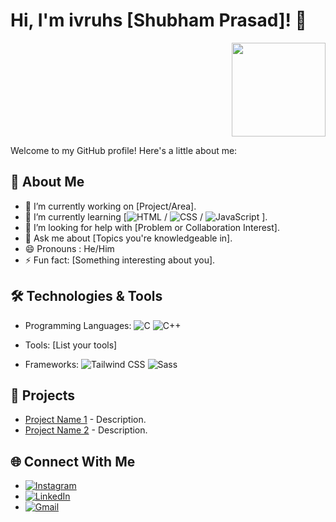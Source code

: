 # Hi, I'm ivruhs [Shubham Prasad]! 👋

<div align="right">
  <img src="https://i.giphy.com/media/v1.Y2lkPTc5MGI3NjExb3MwdDlhNTN3cjZtd3hrYjB1c2hvdG1vZnl5NGRjZHk5NXZ5Z2ZxMiZlcD12MV9pbnRlcm5hbF9naWZfYnlfaWQmY3Q9Zw/bGgsc5mWoryfgKBx1u/giphy.gif" width="150" height="auto">
</div>

Welcome to my GitHub profile! Here's a little about me:

## 🌟 About Me
- 🔭 I’m currently working on [Project/Area].
- 🌱 I’m currently learning [![HTML](https://img.shields.io/badge/HTML-E34F26?style=for-the-badge&logo=html5&logoColor=white)
 / ![CSS](https://img.shields.io/badge/CSS-1572B6?style=for-the-badge&logo=css3&logoColor=white) / ![JavaScript](https://img.shields.io/badge/JavaScript-F7DF1E?style=for-the-badge&logo=javascript&logoColor=black)
].
- 🤔 I’m looking for help with [Problem or Collaboration Interest].
- 💬 Ask me about [Topics you're knowledgeable in].
- 😄 Pronouns : He/Him
- ⚡ Fun fact: [Something interesting about you].

## 🛠️ Technologies & Tools
- Programming Languages: ![C](https://img.shields.io/badge/C-00599C?style=for-the-badge&logo=c&logoColor=white)
![C++](https://img.shields.io/badge/C%2B%2B-00599C?style=for-the-badge&logo=c%2B%2B&logoColor=white)

- Tools: [List your tools]
- Frameworks: ![Tailwind CSS](https://img.shields.io/badge/Tailwind%20CSS-38B2AC?style=for-the-badge&logo=tailwind-css&logoColor=white)
![Sass](https://img.shields.io/badge/Sass-CC6699?style=for-the-badge&logo=sass&logoColor=white)

## 🚀 Projects
- [Project Name 1](link) - Description.
- [Project Name 2](link) - Description.

## 🌐 Connect With Me
- [![Instagram](https://img.shields.io/badge/Instagram-E4405F?style=for-the-badge&logo=instagram&logoColor=white)](https://www.instagram.com/ivruhs/)
- [![LinkedIn](https://img.shields.io/badge/LinkedIn-0077B5?style=for-the-badge&logo=linkedin&logoColor=white)](https://www.linkedin.com/in/shubham-prasad-67b104324/)
- [![Gmail](https://img.shields.io/badge/Gmail-D14836?style=for-the-badge&logo=gmail&logoColor=white)](mailto:radhakrishn0181@gmail.com)
